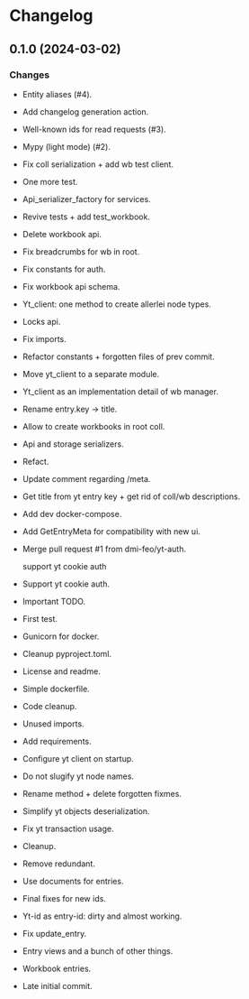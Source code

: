 # Changelog

## 0.1.0 (2024-03-02)

### Changes

- Entity aliases (#4).
    
- Add changelog generation action.
    
- Well-known ids for read requests (#3).
    
- Mypy (light mode) (#2).
    
- Fix coll serialization + add wb test client.
    
- One more test.
    
- Api_serializer_factory for services.
    
- Revive tests + add test_workbook.
    
- Delete workbook api.
    
- Fix breadcrumbs for wb in root.
    
- Fix constants for auth.
    
- Fix workbook api schema.
    
- Yt_client: one method to create allerlei node types.
    
- Locks api.
    
- Fix imports.
    
- Refactor constants + forgotten files of prev commit.
    
- Move yt_client to a separate module.
    
- Yt_client as an implementation detail of wb manager.
    
- Rename entry.key -> title.
    
- Allow to create workbooks in root coll.
    
- Api and storage serializers.
    
- Refact.
    
- Update comment regarding /meta.
    
- Get title from yt entry key + get rid of coll/wb descriptions.
    
- Add dev docker-compose.
    
- Add GetEntryMeta for compatibility with new ui.
    
- Merge pull request #1 from dmi-feo/yt-auth.
    
  support yt cookie auth
- Support yt cookie auth.
    
- Important TODO.
    
- First test.
    
- Gunicorn for docker.
    
- Cleanup pyproject.toml.
    
- License and readme.
    
- Simple dockerfile.
    
- Code cleanup.
    
- Unused imports.
    
- Add requirements.
    
- Configure yt client on startup.
    
- Do not slugify yt node names.
    
- Rename method + delete forgotten fixmes.
    
- Simplify yt objects deserialization.
    
- Fix yt transaction usage.
    
- Cleanup.
    
- Remove redundant.
    
- Use documents for entries.
    
- Final fixes for new ids.
    
- Yt-id as entry-id: dirty and almost working.
    
- Fix update_entry.
    
- Entry views and a bunch of other things.
    
- Workbook entries.
    
- Late initial commit.
